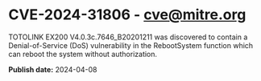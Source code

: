 # CVE-2024-31806 - cve@mitre.org

TOTOLINK EX200 V4.0.3c.7646_B20201211 was discovered to contain a Denial-of-Service (DoS) vulnerability in the RebootSystem function which can reboot the system without authorization.

**Publish date:** 2024-04-08
